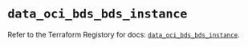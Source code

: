 # `data_oci_bds_bds_instance`

Refer to the Terraform Registory for docs: [`data_oci_bds_bds_instance`](https://registry.terraform.io/providers/oracle/oci/6.18.0/docs/data-sources/bds_bds_instance).
